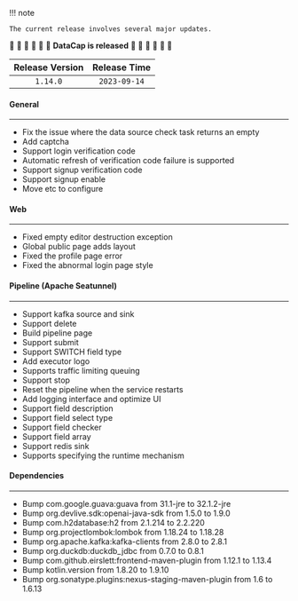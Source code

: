 !!! note

    The current release involves several major updates.

:tada: :tada: :tada: :tada: :tada: :tada: **DataCap is released** :tada: :tada: :tada: :tada: :tada: :tada:

| Release Version | Release Time |
|:---------------:|:------------:|
|    `1.14.0`     | `2023-09-14` |

#### General

---

- Fix the issue where the data source check task returns an empty
- Add captcha
- Support login verification code
- Automatic refresh of verification code failure is supported
- Support signup verification code
- Support signup enable
- Move etc to configure

#### Web

---

- Fixed empty editor destruction exception
- Global public page adds layout
- Fixed the profile page error
- Fixed the abnormal login page style

#### Pipeline (Apache Seatunnel)

---

- Support kafka source and sink
- Support delete
- Build pipeline page
- Support submit
- Support SWITCH field type
- Add executor logo
- Supports traffic limiting queuing
- Support stop
- Reset the pipeline when the service restarts
- Add logging interface and optimize UI
- Support field description
- Support field select type
- Support field checker
- Support field array
- Support redis sink
- Supports specifying the runtime mechanism

#### Dependencies

---

- Bump com.google.guava:guava from 31.1-jre to 32.1.2-jre
- Bump org.devlive.sdk:openai-java-sdk from 1.5.0 to 1.9.0
- Bump com.h2database:h2 from 2.1.214 to 2.2.220
- Bump org.projectlombok:lombok from 1.18.24 to 1.18.28
- Bump org.apache.kafka:kafka-clients from 2.8.0 to 2.8.1
- Bump org.duckdb:duckdb_jdbc from 0.7.0 to 0.8.1
- Bump com.github.eirslett:frontend-maven-plugin from 1.12.1 to 1.13.4
- Bump kotlin.version from 1.8.20 to 1.9.10
- Bump org.sonatype.plugins:nexus-staging-maven-plugin from 1.6 to 1.6.13
